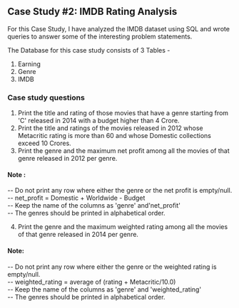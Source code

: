 ## Case Study #2: IMDB Rating Analysis
For this Case Study, I have analyzed the IMDB dataset using SQL and wrote queries to answer some of the interesting problem statements.

The Database for this case study consists of 3 Tables -
1. Earning
2. Genre
3. IMDB

### Case study questions

1.  Print the title and rating of those movies that have a genre starting from 'C' released in 2014 with a budget higher than 4 Crore.
2. Print the title and ratings of the movies released in 2012 whose Metacritic rating is more than 60 and whose Domestic collections exceed 10 Crores.
3. Print the genre and the maximum net profit among all the movies of that genre released in 2012 per genre. 
#### Note :
-- Do not print any row where either the genre or the net profit is empty/null.\
-- net_profit = Domestic + Worldwide - Budget\
-- Keep the name of the columns as 'genre' and'net_profit'\
-- The genres should be printed in alphabetical order.

4. Print the genre and the maximum weighted rating among all the movies of that genre released in 2014 per genre.
#### Note:
-- Do not print any row where either the genre or the weighted rating is empty/null.\
-- weighted_rating = average of (rating + Metacritic/10.0)\
-- Keep the name of the columns as 'genre' and 'weighted_rating'\
-- The genres should be printed in alphabetical order.

